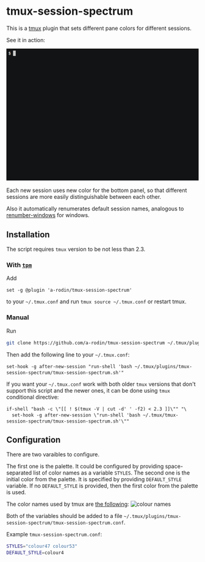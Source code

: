 # tmux-session-spectrum

This is a [tmux](https://tmux.github.io/) plugin that sets different pane colors
for different sessions.


See it in action:

![recording](https://raw.githubusercontent.com/a-rodin/tmux-session-spectrum/images/recording.gif)

Each new session uses new color for the bottom panel, so that different sessions are
more easily distinguishable between each other.

Also it automatically renumerates default session names, analogous to 
[renumber-windows](http://man.openbsd.org/OpenBSD-current/man1/tmux.1#renumber-windows) for
windows.

## Installation

The script requires `tmux` version to be not less than 2.3.

### With [`tpm`](https://github.com/tmux-plugins/tpm)

Add

```
set -g @plugin 'a-rodin/tmux-session-spectrum'
```

to your `~/.tmux.conf` and run `tmux source ~/.tmux.conf` or restart tmux.

### Manual

Run

```sh
git clone https://github.com/a-rodin/tmux-session-spectrum ~/.tmux/plugins/tmux-session-spectrum
```

Then add the following line to your `~/.tmux.conf`:

```
set-hook -g after-new-session "run-shell 'bash ~/.tmux/plugins/tmux-session-spectrum/tmux-session-spectrum.sh'"
```

If you want your `~/.tmux.conf` work with both older `tmux` versions that don't support
this script and the newer ones, it can be done using `tmux` conditional directive:

```
if-shell "bash -c \"[[ ! $(tmux -V | cut -d' ' -f2) < 2.3 ]]\"" "\
  set-hook -g after-new-session \"run-shell 'bash ~/.tmux/tmux-session-spectrum/tmux-session-spectrum.sh'\""
```

## Configuration

There are two varaibles to configure.

The first one is the palette. It could be configured by providing space-separated list of color
names as a variable `STYLES`. The second one is the initial color from the palette.
It is specified by providing `DEFAULT_STYLE` variable. If no `DEFAULT_STYLE` is provided, then the
first color from the palette is used.

The color names used by tmux are [the following](https://superuser.com/a/285400/249673):
![colour names](https://i.stack.imgur.com/e63et.png)

Both of the variables should be added to a file `~/.tmux/plugins/tmux-session-spectrum/tmux-session-spectrum.conf`.

Example `tmux-session-spectrum.conf`:

```bash
STYLES="colour47 colour53"
DEFAULT_STYLE=colour4
```
